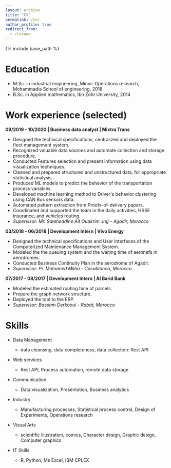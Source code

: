```yaml
---
layout: archive
title: "CV"
permalink: /cv/
author_profile: true
redirect_from:
  - /resume
---
```


{% include base_path %}

Education
======
* M.Sc. in industrial engineering, Minor: Operations research, Mohammadia School of engineering, 2018
* B.Sc. in Applied mathematics, Ibn Zohr University, 2014

Work experience (selected)
======
**09/2019 - 10/2020 | Business data analyst | Mixtra Trans**
* Designed the technical specifications, centralized and deployed the fleet management system.
* Recognized valuable data sources and automate collection and storage procedure.
* Conducted Features selection and present information using data visualization techniques.
* Cleaned and prepared structured and unstructured data, for appropriate statistical analysis.
* Produced ML models to predict the behavior of the transportation process variables.
* Developed machine learning method to Driver's behavior clustering using CAN Bus sensors data.
* Automated pattern extraction from Proofs-of-delivery papers.
* Coordinated and supported the team in the daily activities, HSSE insurance, and vehicles routing.
* *Supervisor: Mr. Salaheddine Ait Ouakrim .Ing - Agadir, Morocco*

**03/2018 - 06/2018 | Development Intern | Vivo Energy**
* Designed the technical specifications and User Interfaces of the Computerized Maintenance Management System.
* Modeled the the queuing system and the waiting time of aeronefs in aerodromes.
* Conducted Business Continuity Plan in the aerodrome of Agadir.
* *Supervisor: Pr. Mohamed Mliha - Casablanca, Morocco*

**07/2017 - 08/2017 | Development Intern | Al Barid Bank**
* Modeled the estimated routing time of parcels.
* Prepare the graph network structure.
* Deployed the tool to the ERP.
* *Supervisor: Bassam Derkaoui - Rabat, Morocco*

<!--
**03/2017 - 06/2017 | Development Intern | ONCF**
* Designed the technical specifications for the freight demand planning.
* *Supervisor: Pr. Mohamed Charkaoui - Rabat, Morocco*
-->

<!--
**07/2015 | Process intern | Lafarge**
* Diagnosed the dosing regulator.
* *Supervisor: Mr. Hamza Moussafir - Meknes, Morocco*
-->

Skills
======

* Data Management
  * data cleansing, data completeness, data collection: Rest API
  
* Web services
  * Rest API, Process automation, remote data storage

* Communication
  * Data visualization, Presentation, Business analytics

* Industry
  * Manufacturing processes, Statistical process control, Design of Experiments, Operations research

* Visual Arts
  * scientific illustration, comics, Character design, Graphic design, Computer graphics
  
* IT Skills
  * R, Python, Ms Excel, IBM CPLEX
